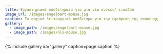 ```yaml
---
title: Εργαστηριακά υποδείγματα για μια νέα συσκευή εισόδου
image_url: /images/engelbart-mouse.jpg
caption: Το αρχικό λειτουργικό υπόδειγμα για την εφεύρεση της συσκευής εισόδου ποντίκι διευκόλυνε τις πρώτες εργαστηριακές δοκιμές και κυρίως την κατασκευή του κατάλληλου λογισμικού για τα μελλοντικά πειράματα που θα γίνονταν με περισσότερο ώριμες εκδοχές.
gallery:
  - image_path: /images/engelbart-mouse.jpg
  - image_path: /images/nls-mouse.jpg
---
```

    
{% include gallery id="gallery" caption=page.caption %}
